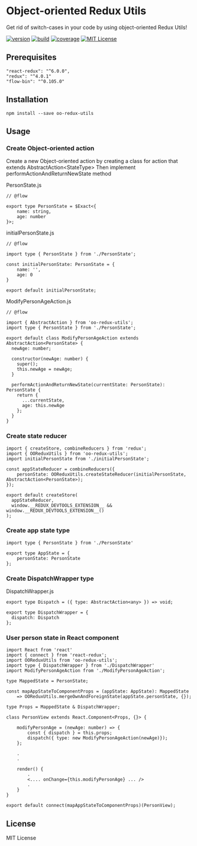 # Object-oriented Redux Utils
Get rid of switch-cases in your code by using object-oriented Redux Utils!

[![version][version-badge]][package]
[![build][build]][circleci]
[![coverage][coverage]][codecov]
[![MIT License][license-badge]][license]

## Prerequisites
    "react-redux": "^6.0.0",
    "redux": "^4.0.1"
    "flow-bin": "^0.105.0"

## Installation
    npm install --save oo-redux-utils
    
## Usage
    
### Create Object-oriented action
Create a new Object-oriented action by creating a class for action that extends AbstractAction&lt;StateType&gt;
Then implement performActionAndReturnNewState method

PersonState.js

    // @flow
    
    export type PersonState = $Exact<{
        name: string,
        age: number
    }>;
    
initialPersonState.js
    
    // @flow
    
    import type { PersonState } from './PersonState';
    
    const initialPersonState: PersonState = {
        name: '',
        age: 0
    }
        
    export default initialPersonState;

ModifyPersonAgeAction.js

    // @flow
    
    import { AbstractAction } from 'oo-redux-utils';
    import type { PersonState } from './PersonState';
        
    export default class ModifyPersonAgeAction extends AbstractAction<PersonState> {
      newAge: number;
    
      constructor(newAge: number) {
        super();
        this.newAge = newAge;
      }
    
      performActionAndReturnNewState(currentState: PersonState): PersonState {
        return {
          ...currentState,
          age: this.newAge
        };
      }
    }

### Create state reducer

    import { createStore, combineReducers } from 'redux';
    import { OOReduxUtils } from 'oo-redux-utils';
    import initialPersonState from './initialPersonState';
    
    const appStateReducer = combineReducers({
        personState: OOReduxUtils.createStateReducer(initialPersonState, AbstractAction<PersonState>);
    });
    
    export default createStore(
      appStateReducer,
      window.__REDUX_DEVTOOLS_EXTENSION__ && window.__REDUX_DEVTOOLS_EXTENSION__()
    );
    
### Create app state type

    import type { PersonState } from './PersonState'
    
    export type AppState = {
        personState: PersonState
    };
    
### Create DispatchWrapper type
DispatchWrapper.js
    
    export type Dispatch = ({ type: AbstractAction<any> }) => void;
    
    export type DispatchWrapper = {
      dispatch: Dispatch
    };
    
### User person state in React component
    import React from 'react'
    import { connect } from 'react-redux';
    import OOReduxUtils from 'oo-redux-utils';
    import type { DispatchWrapper } from './DispatchWrapper'
    import ModifyPersonAgeAction from './ModifyPersonAgeAction';

    type MappedState = PersonState;
        
    const mapAppStateToComponentProps = (appState: AppState): MappedState
        => OOReduxUtils.mergeOwnAndForeignState(appState.personState, {});
    
    type Props = MappedState & DispatchWrapper;
    
    class PersonView extends React.Component<Props, {}> {
        
        modifyPersonAge = (newAge: number) => {
            const { dispatch } = this.props;
            dispatch({ type: new ModifyPersonAgeAction(newAge)});
        };
        
        .
        .
        
        render() {
            .
            <.... onChange={this.modifyPersonAge} ... />
            .
        }
    }
    
    export default connect(mapAppStateToComponentProps)(PersonView);  
  
## License
MIT License

[license-badge]: https://img.shields.io/badge/license-MIT-green
[license]: https://github.com/pksilen/oo-redux-utils/blob/master/LICENSE
[version-badge]: https://img.shields.io/npm/v/oo-redux-utils.svg?style=flat-square
[package]: https://www.npmjs.com/package/oo-redux-utils
[build]: https://img.shields.io/circleci/project/github/pksilen/oo-redux-utils/master.svg?style=flat-square
[circleci]: https://circleci.com/gh/pksilen/oo-redux-utils/tree/master
[coverage]: https://img.shields.io/codecov/c/github/pksilen/oo-redux-utils/master.svg?style=flat-square
[codecov]: https://codecov.io/gh/pksilen/oo-redux-utils

